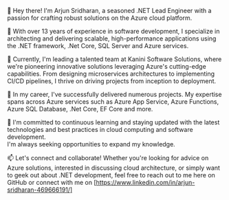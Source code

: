 👋 Hey there! I'm Arjun Sridharan, a seasoned .NET Lead Engineer with a passion for crafting robust solutions on the Azure cloud platform.

🚀 With over 13 years of experience in software development, I specialize in architecting and delivering scalable, high-performance applications using the 
   .NET framework, .Net Core, SQL Server and Azure services.

🔭 Currently, I'm leading a talented team at Kanini Software Solutions, where we're pioneering innovative solutions leveraging Azure's cutting-edge capabilities. 
    From designing microservices architectures to implementing CI/CD pipelines, I thrive on driving projects from inception to deployment.

💼 In my career, I've successfully delivered numerous projects. My expertise spans across Azure services such as Azure App Service, Azure Functions, Azure SQL Database, 
   .Net Core, EF Core and more.

🌱 I'm committed to continuous learning and staying updated with the latest technologies and best practices in cloud computing and software development.  
    I'm always seeking opportunities to expand my knowledge.

📫 Let's connect and collaborate! Whether you're looking for advice on Azure solutions, interested in discussing cloud architecture, or simply want to geek out about .NET 
    development, feel free to reach out to me here on GitHub or connect with me on [https://www.linkedin.com/in/arjun-sridharan-469666191/]

